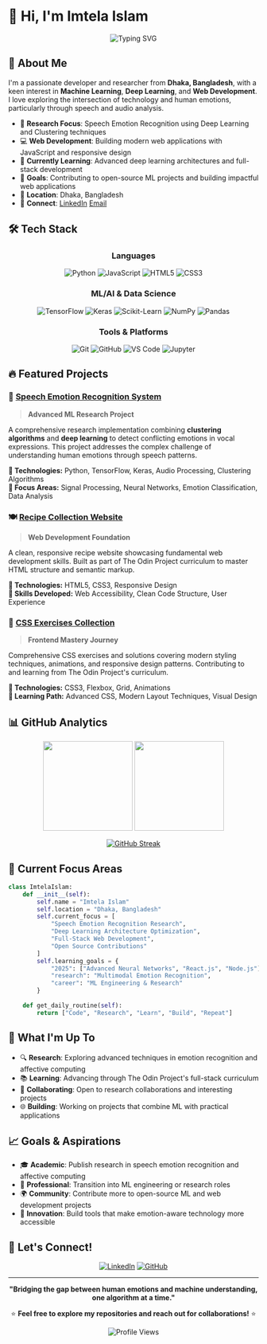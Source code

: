 # 👋 Hi, I'm Imtela Islam

<div align="center">
  <img src="https://readme-typing-svg.herokuapp.com?font=Fira+Code&pause=1000&color=36BCF7&center=true&vCenter=true&width=435&lines=Machine+Learning+Enthusiast;Full+Stack+Developer;Speech+Emotion+Recognition+Researcher;Always+Learning+Something+New" alt="Typing SVG" />
</div>

## 🚀 About Me

I'm a passionate developer and researcher from **Dhaka, Bangladesh**, with a keen interest in **Machine Learning**, **Deep Learning**, and **Web Development**. I love exploring the intersection of technology and human emotions, particularly through speech and audio analysis.

- 🔬 **Research Focus**: Speech Emotion Recognition using Deep Learning and Clustering techniques
- 💻 **Web Development**: Building modern web applications with JavaScript and responsive design
- 🌱 **Currently Learning**: Advanced deep learning architectures and full-stack development
- 🎯 **Goals**: Contributing to open-source ML projects and building impactful web applications
- 📍 **Location**: Dhaka, Bangladesh
- 💼 **Connect**: [LinkedIn](https://www.linkedin.com/in/imtela-islam/) [Email](mailto:imtela@gmail.com)

## 🛠️ Tech Stack

<div align="center">

### Languages
![Python](https://img.shields.io/badge/Python-3776AB?style=for-the-badge&logo=python&logoColor=white)
![JavaScript](https://img.shields.io/badge/JavaScript-F7DF1E?style=for-the-badge&logo=javascript&logoColor=black)
![HTML5](https://img.shields.io/badge/HTML5-E34F26?style=for-the-badge&logo=html5&logoColor=white)
![CSS3](https://img.shields.io/badge/CSS3-1572B6?style=for-the-badge&logo=css3&logoColor=white)

### ML/AI & Data Science
![TensorFlow](https://img.shields.io/badge/TensorFlow-FF6F00?style=for-the-badge&logo=tensorflow&logoColor=white)
![Keras](https://img.shields.io/badge/Keras-D00000?style=for-the-badge&logo=keras&logoColor=white)
![Scikit-Learn](https://img.shields.io/badge/Scikit--Learn-F7931E?style=for-the-badge&logo=scikit-learn&logoColor=white)
![NumPy](https://img.shields.io/badge/NumPy-013243?style=for-the-badge&logo=numpy&logoColor=white)
![Pandas](https://img.shields.io/badge/Pandas-150458?style=for-the-badge&logo=pandas&logoColor=white)

### Tools & Platforms
![Git](https://img.shields.io/badge/Git-F05032?style=for-the-badge&logo=git&logoColor=white)
![GitHub](https://img.shields.io/badge/GitHub-181717?style=for-the-badge&logo=github&logoColor=white)
![VS Code](https://img.shields.io/badge/VS_Code-007ACC?style=for-the-badge&logo=visual-studio-code&logoColor=white)
![Jupyter](https://img.shields.io/badge/Jupyter-F37626?style=for-the-badge&logo=jupyter&logoColor=white)

</div>

## 🔥 Featured Projects

### 🎤 [Speech Emotion Recognition System](https://github.com/Imtela04/SER-Clustering-and-Deep-Learning)
> **Advanced ML Research Project**

A comprehensive research implementation combining **clustering algorithms** and **deep learning** to detect conflicting emotions in vocal expressions. This project addresses the complex challenge of understanding human emotions through speech patterns.

**🔧 Technologies:** Python, TensorFlow, Keras, Audio Processing, Clustering Algorithms  
**🎯 Focus Areas:** Signal Processing, Neural Networks, Emotion Classification, Data Analysis

### 🍽️ [Recipe Collection Website](https://github.com/Imtela04/odin-recipes)
> **Web Development Foundation**

A clean, responsive recipe website showcasing fundamental web development skills. Built as part of The Odin Project curriculum to master HTML structure and semantic markup.

**🔧 Technologies:** HTML5, CSS3, Responsive Design  
**🎯 Skills Developed:** Web Accessibility, Clean Code Structure, User Experience

### 🎨 [CSS Exercises Collection](https://github.com/Imtela04/css-exercises)
> **Frontend Mastery Journey**

Comprehensive CSS exercises and solutions covering modern styling techniques, animations, and responsive design patterns. Contributing to and learning from The Odin Project's curriculum.

**🔧 Technologies:** CSS3, Flexbox, Grid, Animations  
**🎯 Learning Path:** Advanced CSS, Modern Layout Techniques, Visual Design

## 📊 GitHub Analytics

<div align="center">
  
<img height="180em" src="https://github-readme-stats.vercel.app/api?username=Imtela04&show_icons=true&theme=tokyonight&hide_border=true&count_private=true" />
<img height="180em" src="https://github-readme-stats.vercel.app/api/top-langs/?username=Imtela04&layout=compact&theme=tokyonight&hide_border=true&langs_count=8" />

</div>

<div align="center">
  
[![GitHub Streak](https://streak-stats.demolab.com/?user=Imtela04&theme=tokyonight&hide_border=true)](https://git.io/streak-stats)

</div>

## 🎯 Current Focus Areas

```python
class ImtelaIslam:
    def __init__(self):
        self.name = "Imtela Islam"
        self.location = "Dhaka, Bangladesh"
        self.current_focus = [
            "Speech Emotion Recognition Research",
            "Deep Learning Architecture Optimization", 
            "Full-Stack Web Development",
            "Open Source Contributions"
        ]
        self.learning_goals = {
            "2025": ["Advanced Neural Networks", "React.js", "Node.js"],
            "research": "Multimodal Emotion Recognition",
            "career": "ML Engineering & Research"
        }
    
    def get_daily_routine(self):
        return ["Code", "Research", "Learn", "Build", "Repeat"]
```

## 🌟 What I'm Up To

- 🔍 **Research**: Exploring advanced techniques in emotion recognition and affective computing
- 📚 **Learning**: Advancing through The Odin Project's full-stack curriculum
- 🤝 **Collaborating**: Open to research collaborations and interesting projects
- 🌐 **Building**: Working on projects that combine ML with practical applications

## 📈 Goals & Aspirations

- 🎓 **Academic**: Publish research in speech emotion recognition and affective computing
- 💼 **Professional**: Transition into ML engineering or research roles
- 🌍 **Community**: Contribute more to open-source ML and web development projects
- 🚀 **Innovation**: Build tools that make emotion-aware technology more accessible

## 🤝 Let's Connect!

<div align="center">

[![LinkedIn](https://img.shields.io/badge/LinkedIn-0077B5?style=for-the-badge&logo=linkedin&logoColor=white)](https://www.linkedin.com/in/imtela-islam/)
[![GitHub](https://img.shields.io/badge/GitHub-100000?style=for-the-badge&logo=github&logoColor=white)](https://github.com/Imtela04)

</div>

---

<div align="center">
  
**"Bridging the gap between human emotions and machine understanding, one algorithm at a time."**

⭐ **Feel free to explore my repositories and reach out for collaborations!** ⭐

![Profile Views](https://komarev.com/ghpvc/?username=Imtela04&color=blueviolet&style=flat-square&label=Profile+Views)

</div>
